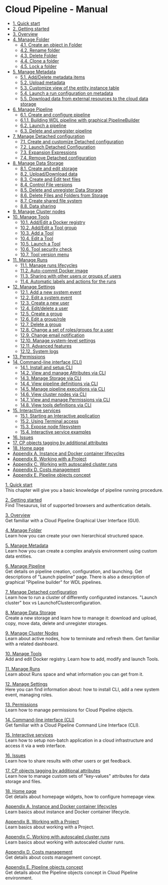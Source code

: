 # Cloud Pipeline - Manual

- [1. Quick start](01_Quick_start/1._Quick_start.md)
- [2. Getting started](02_Getting_started/2._Getting_started.md)
- [3. Overview](03_Overview/3._Overview.md)
- [4. Manage Folder](04_Manage_Folder/4._Manage_Folder.md)
    - [4.1. Create an object in Folder](04_Manage_Folder/4.1._Create_an_object_in_Folder.md)
    - [4.2. Rename folder](04_Manage_Folder/4.2._Rename_folder.md)
    - [4.3. Delete Folder](04_Manage_Folder/4.3._Delete_Folder.md)
    - [4.4. Clone a folder](04_Manage_Folder/4.4._Clone_a_folder.md)
    - [4.5. Lock a folder](04_Manage_Folder/4.5._Lock_a_folder.md)
- [5. Manage Metadata](05_Manage_Metadata/5._Manage_Metadata.md)
    - [5.1. Add/Delete metadata items](05_Manage_Metadata/5.1._Add_Delete_metadata_items.md)
    - [5.2. Upload metadata](05_Manage_Metadata/5.2._Upload_metadata.md)
    - [5.3. Customize view of the entity instance table](05_Manage_Metadata/5.3._Customize_view_of_the_entity_instance_table.md)
    - [5.4. Launch a run configuration on metadata](05_Manage_Metadata/5.4._Launch_a_run_configuration_on_metadata.md)
    - [5.5. Download data from external resources to the cloud data storage](05_Manage_Metadata/5.5._Download_data_from_external_resources_to_the_cloud_data_storage.md)
- [6. Manage Pipeline](06_Manage_Pipeline/6._Manage_Pipeline.md)
    - [6.1. Create and configure pipeline](06_Manage_Pipeline/6.1._Create_and_configure_pipeline.md)
    - [6.1.1. Building WDL pipeline with graphical PipelineBuilder](06_Manage_Pipeline/6.1.1._Building_WDL_pipeline_with_graphical_PipelineBuilder.md)
    - [6.2. Launch a pipeline](06_Manage_Pipeline/6.2._Launch_a_pipeline.md)
    - [6.3. Delete and unregister pipeline](06_Manage_Pipeline/6.3._Delete_a_pipeline.md)
- [7. Manage Detached configuration](07_Manage_Detached_configuration/7._Manage_Detached_configuration.md)
    - [7.1. Create and customize Detached configuration](07_Manage_Detached_configuration/7.1._Create_and_customize_Detached_configuration.md)
    - [7.2. Launch Detached Configuration](07_Manage_Detached_configuration/7.2._Launch_Detached_Configuration.md)
    - [7.3. Expansion Expressions](07_Manage_Detached_configuration/7.3._Expansion_Expressions.md)
    - [7.4. Remove Detached configuration](07_Manage_Detached_configuration/7.4._Remove_Detached_configuration.md)
- [8. Manage Data Storage](08_Manage_Data_Storage/8._Manage_Data_Storage.md)
    - [8.1. Create and edit storage](08_Manage_Data_Storage/8.1._Create_and_edit_storage.md)
    - [8.2. Upload/Download data](08_Manage_Data_Storage/8.2._Upload_Download_data.md)
    - [8.3. Create and Edit text files](08_Manage_Data_Storage/8.3._Create_and_Edit_text_files.md)
    - [8.4. Control File versions](08_Manage_Data_Storage/8.4._Control_File_versions.md)
    - [8.5. Delete and unregister Data Storage](08_Manage_Data_Storage/8.5._Delete_and_unregister_Data_Storage.md)
    - [8.6. Delete Files and Folders from Storage](08_Manage_Data_Storage/8.6._Delete_Files_and_Folders_from_Storage.md)
    - [8.7. Create shared file system](08_Manage_Data_Storage/8.7._Create_shared_file_system.md)
    - [8.8. Data sharing](08_Manage_Data_Storage/8.8._Data_sharing.md)
- [9. Manage Cluster nodes](09_Manage_Cluster_nodes/9._Manage_Cluster_nodes.md)
- [10. Manage Tools](10_Manage_Tools/10._Manage_Tools.md)
    - [10.1. Add/Edit a Docker registry](10_Manage_Tools/10.1._Add_Edit_a_Docker_registry.md)
    - [10.2. Add/Edit a Tool group](10_Manage_Tools/10.2._Add_Edit_a_Tool_group.md)
    - [10.3. Add a Tool](10_Manage_Tools/10.3._Add_a_Tool.md)
    - [10.4. Edit a Tool](10_Manage_Tools/10.4._Edit_a_Tool.md)
    - [10.5. Launch a Tool](10_Manage_Tools/10.5._Launch_a_Tool.md)
    - [10.6. Tool security check](10_Manage_Tools/10.6._Tool_security_check.md)
    - [10.7. Tool version menu](10_Manage_Tools/10.7._Tool_version_menu.md)
- [11. Manage Runs](11_Manage_Runs/11._Manage_Runs.md)
    - [11.1. Manage runs lifecycles](11_Manage_Runs/11.1._Manage_runs_lifecycles.md)
    - [11.2. Auto-commit Docker image](11_Manage_Runs/11.2._Auto-commit_Docker_image.md)
    - [11.3. Sharing with other users or groups of users](11_Manage_Runs/11.3._Sharing_with_other_users_or_groups_of_users.md)
    - [11.4. Automatic labels and actions for the runs](11_Manage_Runs/11.4._Automatic_actions_after_notifications.md)
- [12. Manage Settings](12_Manage_Settings/12._Manage_Settings.md)
    - [12.1. Add a new system event](12_Manage_Settings/12.1._Add_a_new_system_event.md)
    - [12.2. Edit a system event](12_Manage_Settings/12.2._Edit_a_system_event.md)
    - [12.3. Create a new user](12_Manage_Settings/12.3._Create_a_new_user.md)
    - [12.4. Edit/delete a user](12_Manage_Settings/12.4._Edit_delete_a_user.md)
    - [12.5. Create a group](12_Manage_Settings/12.5._Create_a_group.md)
    - [12.6. Edit a group/role](12_Manage_Settings/12.6._Edit_a_group_role.md)
    - [12.7. Delete a group](12_Manage_Settings/12.7._Delete_a_group.md)
    - [12.8. Change a set of roles/groups for a user](12_Manage_Settings/12.8._Change_a_set_of_roles_groups_for_a_user.md)
    - [12.9. Change email notification](12_Manage_Settings/12.9._Change_email_notification.md)
    - [12.10. Manage system-level settings](12_Manage_Settings/12.10._Manage_system-level_settings.md)
    - [12.11. Advanced features](12_Manage_Settings/12.11._Advanced_features.md)
    - [12.12. System logs](12_Manage_Settings/12.12._System_logs.md)
- [13. Permissions](13_Permissions/13._Permissions.md)
- [14. Command-line interface (CLI)](14_CLI/14._Command-line_interface.md)
    - [14.1. Install and setup CLI](14_CLI/14.1._Install_and_setup_CLI.md)
    - [14.2. View and manage Attributes via CLI](14_CLI/14.2._View_and_manage_Attributes_via_CLI.md)
    - [14.3. Manage Storage via CLI](14_CLI/14.3._Manage_Storage_via_CLI.md)
    - [14.4. View pipeline definitions via CLI](14_CLI/14.4._View_pipeline_definitions_via_CLI.md)
    - [14.5. Manage pipeline executions via CLI](14_CLI/14.5._Manage_pipeline_executions_via_CLI.md)
    - [14.6. View cluster nodes via CLI](14_CLI/14.6._View_cluster_nodes_via_CLI.md)
    - [14.7. View and manage Permissions via CLI](14_CLI/14.7._View_and_manage_Permissions_via_CLI.md)
    - [14.8. View tools definitions via CLI](14_CLI/14.8._View_tools_definitions_via_CLI.md)
- [15. Interactive services](15_Interactive_services/15._Interactive_services.md)
    - [15.1. Starting an Interactive application](15_Interactive_services/15.1._Starting_an_Interactive_application.md)
    - [15.2. Using Terminal access](15_Interactive_services/15.2._Using_Terminal_access.md)
    - [15.3. Expose node filesystem](15_Interactive_services/15.3._Expose_node_filesystem.md)
    - [15.4. Interactive service examples](15_Interactive_services/15.4._Interactive_service_examples.md)
- [16. Issues](16_Issues/16._Issues.md)
- [17. CP objects tagging by additional attributes](17_Tagging_by_attributes/17._CP_objects_tagging_by_additional_attributes.md)
- [18. Home page](18_Home_page/18._Home_page.md)
- [Appendix A. Instance and Docker container lifecycles](Appendix_A/Appendix_A._Instance_and_Docker_container_lifecycles.md)
- [Appendix B. Working with a Project](Appendix_B/Appendix_B._Working_with_a_Project.md)
- [Appendix C. Working with autoscaled cluster runs](Appendix_C/Appendix_C._Working_with_autoscaled_cluster_runs.md)
- [Appendix D. Costs management](Appendix_D/Appendix_D._Costs_management.md)
- [Appendix E. Pipeline objects concept](Appendix_E/Appendix_E._Pipeline_objects_concept.md)

[1. Quick start](01_Quick_start/1._Quick_start.md)  
This chapter will give you a basic knowledge of pipeline running procedure.

[2. Getting started](02_Getting_started/2._Getting_started.md)  
Find Thesaurus, list of supported browsers and authentication details.

[3. Overview](03_Overview/3._Overview.md)  
Get familiar with a Cloud Pipeline Graphical User Interface (GUI).

[4. Manage Folder](04_Manage_Folder/4._Manage_Folder.md)  
Learn how you can create your own hierarchical structured space.

[5. Manage Metadata](05_Manage_Metadata/5._Manage_Metadata.md)  
Learn how you can create a complex analysis environment using custom data entities.

[6. Manage Pipeline](06_Manage_Pipeline/6._Manage_Pipeline.md)  
Get details on pipeline creation, configuration, and launching. Get descriptions of "Launch pipeline" page. There is also a description of graphical "Pipeline builder" for WDL pipelines.

[7. Manage Detached configuration](07_Manage_Detached_configuration/7._Manage_Detached_configuration.md)  
Learn how to run a cluster of differently configurated instances. "Launch cluster" box vs LaunchofClusterconfiguration.

[8. Manage Data Storage](08_Manage_Data_Storage/8._Manage_Data_Storage.md)  
Create a new storage and learn how to manage it: download and upload, copy, move data, delete and unregister storages.

[9. Manage Cluster Nodes](09_Manage_Cluster_nodes/9._Manage_Cluster_nodes.md)  
Learn about active nodes, how to terminate and refresh them. Get familiar with a related dashboard.

[10. Manage Tools](10_Manage_Tools/10._Manage_Tools.md)  
Add and edit Docker registry. Learn how to add, modify and launch Tools.

[11. Manage Runs](11_Manage_Runs/11._Manage_Runs.md)  
Learn about Runs space and what information you can get from it.

[12. Manage Settings](12_Manage_Settings/12._Manage_Settings.md)  
Here you can find information about: how to install CLI, add a new system event, managing roles.

[13. Permissions](13_Permissions/13._Permissions.md)  
Learn how to manage permissions for Cloud Pipeline objects.

[14. Command-line interface (CLI)](14_CLI/14._Command-line_interface.md)  
Get familiar with a Cloud Pipeline Command Line Interface (CLI).

[15. Interactive services](15_Interactive_services/15._Interactive_services.md)  
Learn how to setup non-batch application in a cloud infrastructure and access it via a web interface.

[16. Issues](16_Issues/16._Issues.md)  
Learn how to share results with other users or get feedback.

[17. CP objects tagging by additional attributes](17_Tagging_by_attributes/17._CP_objects_tagging_by_additional_attributes.md)  
Learn how to manage custom sets of "key-values" attributes for data storage and files.

[18. Home page](18_Home_page/18._Home_page.md)  
Get details about homepage widgets, how to configure homepage view.

[Appendix A. Instance and Docker container lifecycles](Appendix_A/Appendix_A._Instance_and_Docker_container_lifecycles.md)  
Learn basics about instance and Docker container lifecycle.

[Appendix B. Working with a Project](Appendix_B/Appendix_B._Working_with_a_Project.md)  
Learn basics about working with a Project.

[Appendix C. Working with autoscaled cluster runs](Appendix_C/Appendix_C._Working_with_autoscaled_cluster_runs.md)  
Learn basics about working with autoscaled cluster runs.

[Appendix D. Costs management](Appendix_D/Appendix_D._Costs_management.md)  
Get details about costs management concept.

[Appendix E. Pipeline objects concept](Appendix_E/Appendix_E._Pipeline_objects_concept.md)  
Get details about the Pipeline objects concept in Cloud Pipeline environment.

